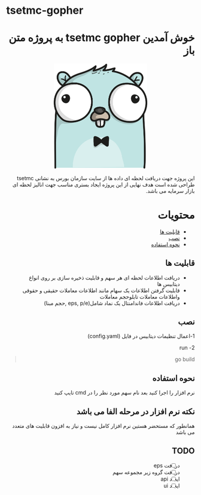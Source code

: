 # tsetmc-gopher

<div dir="rtl">

# خوش آمدین tsetmc gopher به پروژه متن باز   

<p align="center">
  <img src="https://github.com/thisismz/tsetmc-gopher/blob/main/BLUE_GOPHER.png" width="250" hight="300" title="The GOPHER">
</p>

<div dir="rtl">
این پروژه جهت دریافت لحظه ای  داده ها از سایت سازمان بورس به نشانی tsetmc طراحی شده است هدف نهایی از این پروژه ایجاد بستری مناسب جهت انالیز لحظه ای بازار سرمایه می باشد.

# محتویات
- [قابلیت ها](#قابلیت-ها)
- [نصب](#نصب)
- [نحوه استفاده](#نحوه-استفاده)

## قابلیت ها
-  دریافت اطلاعات لحظه ای هر سهم و قابلیت ذخیره سازی بر روی انواع دیتابیس ها
-  قابلیت گرفتن اطلاعات یک سهام مانند اطلاعات معاملات حقیقی و حقوقی واطلاعات معاملات تابلوحجم معاملات
- دریافت اطلاعات فاندامنتال یک نماد شامل(eps, p/e ,حجم مبنا)
## نصب
1-اعمال تنظیمات دیتابیس در فایل (config.yaml)

2- run 
> go build

## نحوه استفاده
نرم افزار را اجرا کنید
بعد نام سهم مورد نظر را در cmd تایپ کنید
## نکته نرم افزار در مرحله الفا می باشد
همانطور که مستحضر هستین نرم افزار کامل نیست و نیاز به افزون قابلیت های متعدد می باشد
## TODO
- [ ] دریافت eps
- [ ] دریافت گروه زیر مجموعه سهم
- [ ] ایجاد api
- [ ] ایجاد ui

<div dir="rtl">
